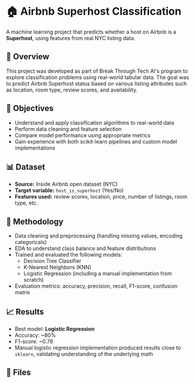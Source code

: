 # 🏠 Airbnb Superhost Classification

A machine learning project that predicts whether a host on Airbnb is a **Superhost**, using features from real NYC listing data.

## 📌 Overview
This project was developed as part of Break Through Tech AI's program to explore classification problems using real-world tabular data. The goal was to predict Airbnb Superhost status based on various listing attributes such as location, room type, review scores, and availability.

## 🎯 Objectives
- Understand and apply classification algorithms to real-world data
- Perform data cleaning and feature selection
- Compare model performance using appropriate metrics
- Gain experience with both scikit-learn pipelines and custom model implementations

## 📊 Dataset
- **Source:** Inside Airbnb open dataset (NYC)
- **Target variable:** `host_is_superhost` (Yes/No)
- **Features used:** review scores, location, price, number of listings, room type, etc.

## 🧪 Methodology
- Data cleaning and preprocessing (handling missing values, encoding categoricals)
- EDA to understand class balance and feature distributions
- Trained and evaluated the following models:
  - Decision Tree Classifier
  - K-Nearest Neighbors (KNN)
  - Logistic Regression (including a manual implementation from scratch)
- Evaluation metrics: accuracy, precision, recall, F1-score, confusion matrix

## 📈 Results
- Best model: **Logistic Regression**
- Accuracy: ~80%
- F1-score: ~0.78
- Manual logistic regression implementation produced results close to `sklearn`, validating understanding of the underlying math

## 📁 Files
